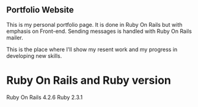 ## Portfolio Website

This is my personal portfolio page. It is done in Ruby On Rails but with emphasis on Front-end.
Sending messages is handled with Ruby On Rails mailer.

This is the place where I'll show my resent work and my progress in developing new skills.

# Ruby On Rails and Ruby version
Ruby On Rails 4.2.6
Ruby 2.3.1
